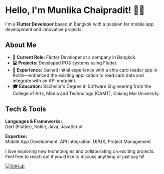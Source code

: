# Hello, I'm Munlika Chaipradit! 🧸💗

I'm a **Flutter Developer** based in Bangkok with a passion for mobile app development and innovative projects.

## About Me
- **🏢 Current Role:** Flutter Developer at a company in Bangkok.
- **💻 Projects:** Developed POS systems using Flutter.
- **🔑 Experience:** Gained initial experience with a chip card reader app in Kotlin—enhanced the existing application to read card data and integrate with an API endpoint.
- **🎓 Education:** Bachelor's Degree in Software Engineering from the College of Arts, Media and Technology (CAMT), Chiang Mai University.

## Tech & Tools

**Languages & Frameworks:**  
Dart (Flutter), Kotlin, Java, JavaScript

**Expertise:**  
Mobile App Development, API Integration, UI/UX, Project Management

I love exploring new technologies and collaborating on exciting projects. Feel free to reach out if you’d like to discuss anything or just say hi!

[![GitHub](https://img.shields.io/badge/GitHub-munlikaCh-181717?style=flat-square&logo=github)](https://github.com/munlikaCh)

<!--- 👩🏻‍💻 <b>My Name:</b> Munlika Chaipradit
- 🌈 <b>Degree:</b> Bachelor's Degree
- 🥫 <b>Faculty:</b> College of Arts, Media and Technology (CAMT)
- 🔧 <b>Major:</b> Software Engineering
- 🍟 <b>University:</b> Chiang Mai University


**munlikaCh/munlikaCh** is a ✨ _special_ ✨ repository because its `README.md` (this file) appears on your GitHub profile.

Here are some ideas to get you started:

- 🔭 I’m currently working on ...
- 🌱 I’m currently learning ...
- 👯 I’m looking to collaborate on ...
- 🤔 I’m looking for help with ...
- 💬 Ask me about ...
- 📫 How to reach me: ...
- 😄 Pronouns: ...
- ⚡ Fun fact: ...
-->
